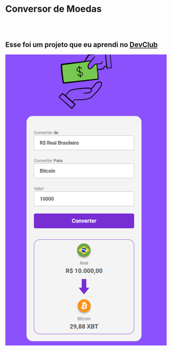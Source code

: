 <h1>Conversor de Moedas</h1>
<br>
<br>
<h2>Esse foi um projeto que eu aprendi no <a href="https://rodolfomori.com.br/devclub">DevClub</h2>
<img src="https://github.com/cleverson09207/Conversor-de-Moedas/blob/master/assets/%20captura%20de%20tela%20(1).png?raw=true"/>
